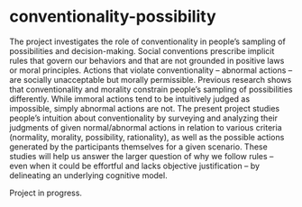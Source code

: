 # conventionality-possibility
The project investigates the role of conventionality in people’s sampling of possibilities and decision-making. Social conventions prescribe implicit rules that govern our behaviors and that are not grounded in positive laws or moral principles. Actions that violate conventionality – abnormal actions – are socially unacceptable but morally permissible. Previous research shows that conventionality and morality constrain people’s sampling of possibilities differently. While immoral actions tend to be intuitively judged as impossible, simply abnormal actions are not. The present project studies people’s intuition about conventionality by surveying and analyzing their judgments of given normal/abnormal actions in relation to various criteria (normality, morality, possibility, rationality), as well as the possible actions generated by the participants themselves for a given scenario. These studies will help us answer the larger question of why we follow rules – even when it could be effortful and lacks objective justification – by delineating an underlying cognitive model.

Project in progress.
